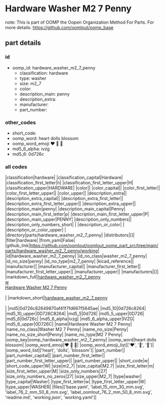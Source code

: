 # Hardware Washer M2 7 Penny  

note: This is part of OOMP the Oopen Organization Method For Parts. For more details: https://github.com/oomlout/oomp_base

##  part details





### id
* oomp_id: hardware_washer_m2_7_penny
  * classification: hardware
  * type: washer
  * size: m2_7
  * color: 
  * description_main: penny
  * description_extra: 
  * manufacturer: 
  * part_number: 

### other_codes
* short_code: 
* oomp_word: heart dolls blossom
* oomp_word_emoji :heart: :dolls: :blossom:
* md5_6_alpha: ivzg
* md5_6: 0d726c

### all codes 
|classification|hardware|
|classification_capital|Hardware|
|classification_first_letter|h|
|classification_first_letter_upper|H|
|classification_upper|HARDWARE|
|color||
|color_capital||
|color_first_letter||
|color_first_letter_upper||
|color_upper||
|description_extra||
|description_extra_capital||
|description_extra_first_letter||
|description_extra_first_letter_upper||
|description_extra_upper||
|description_main|penny|
|description_main_capital|Penny|
|description_main_first_letter|p|
|description_main_first_letter_upper|P|
|description_main_upper|PENNY|
|description_only_numbers||
|description_only_numbers_short| |
|description_or_color| |
|description_or_color_upper| |
|directory|parts/hardware_washer_m2_7_penny|
|distributors|[]|
|filter|hardware|
|from_yaml|False|
|github_link|https://github.com/oomlout/oomlout_oomp_part_src/tree/main/parts/hardware_washer_m2_7_penny/working|
|id|hardware_washer_m2_7_penny|
|id_no_class|washer_m2_7_penny|
|id_no_size|penny|
|id_no_type|m2_7_penny|
|kicad_reference||
|manufacturer||
|manufacturer_capital||
|manufacturer_first_letter||
|manufacturer_first_letter_upper||
|manufacturer_upper||
|manufacturers|[]|
|markdown_full|[hardware_washer_m2_7_penny](https://github.com/oomlout/oomlout_oomp_part_src/tree/main/parts/hardware_washer_m2_7_penny/working)<br>[w](https://github.com/oomlout/oomlout_oomp_part_src/tree/main/parts/hardware_washer_m2_7_penny/working)<br>[Hardware Washer M2 7 Penny](https://github.com/oomlout/oomlout_oomp_part_src/tree/main/parts/hardware_washer_m2_7_penny/working)<br><br>|
|markdown_short|[hardware_washer_m2_7_penny](https://github.com/oomlout/oomlout_oomp_part_src/tree/main/parts/hardware_washer_m2_7_penny/working)<br><br>|
|md5|0d726c82649870af41f7fd667f5645ae|
|md5_10|0d726c8264|
|md5_10_upper|0D726C8264|
|md5_5|0d726|
|md5_5_upper|0D726|
|md5_6|0d726c|
|md5_6_alpha|ivzg|
|md5_6_alpha_upper|IVZG|
|md5_6_upper|0D726C|
|name|Hardware Washer M2 7 Penny|
|name_no_class|Washer M2 7 Penny|
|name_no_size|Penny|
|name_no_size_short|Penny|
|name_no_type|M2 7 Penny|
|oomp_key|oomp_hardware_washer_m2_7_penny|
|oomp_word|heart dolls blossom|
|oomp_word_emoji|:heart: :dolls: :blossom:|
|oomp_word_emoji_list|[':heart:', ':dolls:', ':blossom:']|
|oomp_word_list|['heart', 'dolls', 'blossom']|
|part_number||
|part_number_capital||
|part_number_first_letter||
|part_number_first_letter_upper||
|part_number_upper||
|short_code|w|
|short_code_upper|W|
|size|m2_7|
|size_capital|M2.7|
|size_first_letter|m|
|size_first_letter_upper|M|
|size_only_numbers|27|
|size_only_numbers_no_zeros|27|
|size_upper|M2_7|
|type|washer|
|type_capital|Washer|
|type_first_letter|w|
|type_first_letter_upper|W|
|type_upper|WASHER|
|files|['base.yaml', 'label_15_mm_30_mm.svg', 'label_76_2_mm_50_8_mm.svg', 'label_oomlout_76_2_mm_50_8_mm.svg', 'readme.md', 'working.json', 'working.yaml']|
